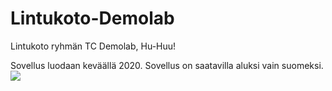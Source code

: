 # Lintukoto-Demolab
Lintukoto ryhmän TC Demolab,
Hu-Huu!

Sovellus luodaan keväällä 2020.
Sovellus on saatavilla aluksi vain suomeksi.
![](https://pumpernickelpixie.com/wp-content/uploads/2015/06/33.gif)
